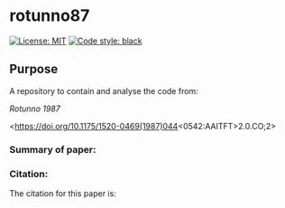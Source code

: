 # rotunno87
<a href="https://opensource.org/licenses/MIT"><img alt="License: MIT" src=https://img.shields.io/badge/License-MIT-blue.svg></a>
 <a href="https://github.com/psf/black"><img alt="Code style: black" src="https://img.shields.io/badge/code%20style-black-000000.svg"></a>

## Purpose

A repository to contain and analyse the code from:

_Rotunno 1987_

<https://doi.org/10.1175/1520-0469(1987)044<0542:AAITFT>2.0.CO;2>


### Summary of paper:

### Citation:

The citation for this paper is:

